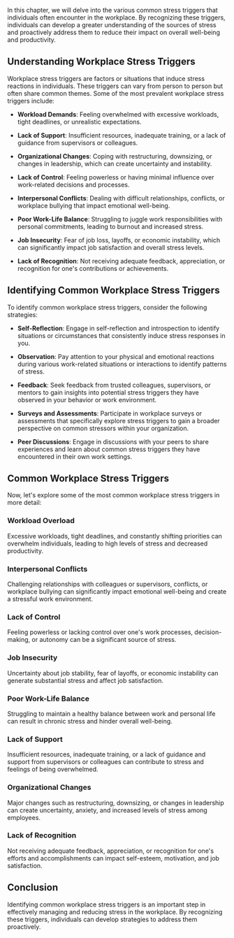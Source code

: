
In this chapter, we will delve into the various common stress triggers that individuals often encounter in the workplace. By recognizing these triggers, individuals can develop a greater understanding of the sources of stress and proactively address them to reduce their impact on overall well-being and productivity.

Understanding Workplace Stress Triggers
---------------------------------------

Workplace stress triggers are factors or situations that induce stress reactions in individuals. These triggers can vary from person to person but often share common themes. Some of the most prevalent workplace stress triggers include:

* **Workload Demands**: Feeling overwhelmed with excessive workloads, tight deadlines, or unrealistic expectations.

* **Lack of Support**: Insufficient resources, inadequate training, or a lack of guidance from supervisors or colleagues.

* **Organizational Changes**: Coping with restructuring, downsizing, or changes in leadership, which can create uncertainty and instability.

* **Lack of Control**: Feeling powerless or having minimal influence over work-related decisions and processes.

* **Interpersonal Conflicts**: Dealing with difficult relationships, conflicts, or workplace bullying that impact emotional well-being.

* **Poor Work-Life Balance**: Struggling to juggle work responsibilities with personal commitments, leading to burnout and increased stress.

* **Job Insecurity**: Fear of job loss, layoffs, or economic instability, which can significantly impact job satisfaction and overall stress levels.

* **Lack of Recognition**: Not receiving adequate feedback, appreciation, or recognition for one's contributions or achievements.

Identifying Common Workplace Stress Triggers
--------------------------------------------

To identify common workplace stress triggers, consider the following strategies:

* **Self-Reflection**: Engage in self-reflection and introspection to identify situations or circumstances that consistently induce stress responses in you.

* **Observation**: Pay attention to your physical and emotional reactions during various work-related situations or interactions to identify patterns of stress.

* **Feedback**: Seek feedback from trusted colleagues, supervisors, or mentors to gain insights into potential stress triggers they have observed in your behavior or work environment.

* **Surveys and Assessments**: Participate in workplace surveys or assessments that specifically explore stress triggers to gain a broader perspective on common stressors within your organization.

* **Peer Discussions**: Engage in discussions with your peers to share experiences and learn about common stress triggers they have encountered in their own work settings.

Common Workplace Stress Triggers
--------------------------------

Now, let's explore some of the most common workplace stress triggers in more detail:

### Workload Overload

Excessive workloads, tight deadlines, and constantly shifting priorities can overwhelm individuals, leading to high levels of stress and decreased productivity.

### Interpersonal Conflicts

Challenging relationships with colleagues or supervisors, conflicts, or workplace bullying can significantly impact emotional well-being and create a stressful work environment.

### Lack of Control

Feeling powerless or lacking control over one's work processes, decision-making, or autonomy can be a significant source of stress.

### Job Insecurity

Uncertainty about job stability, fear of layoffs, or economic instability can generate substantial stress and affect job satisfaction.

### Poor Work-Life Balance

Struggling to maintain a healthy balance between work and personal life can result in chronic stress and hinder overall well-being.

### Lack of Support

Insufficient resources, inadequate training, or a lack of guidance and support from supervisors or colleagues can contribute to stress and feelings of being overwhelmed.

### Organizational Changes

Major changes such as restructuring, downsizing, or changes in leadership can create uncertainty, anxiety, and increased levels of stress among employees.

### Lack of Recognition

Not receiving adequate feedback, appreciation, or recognition for one's efforts and accomplishments can impact self-esteem, motivation, and job satisfaction.

Conclusion
----------

Identifying common workplace stress triggers is an important step in effectively managing and reducing stress in the workplace. By recognizing these triggers, individuals can develop strategies to address them proactively.
